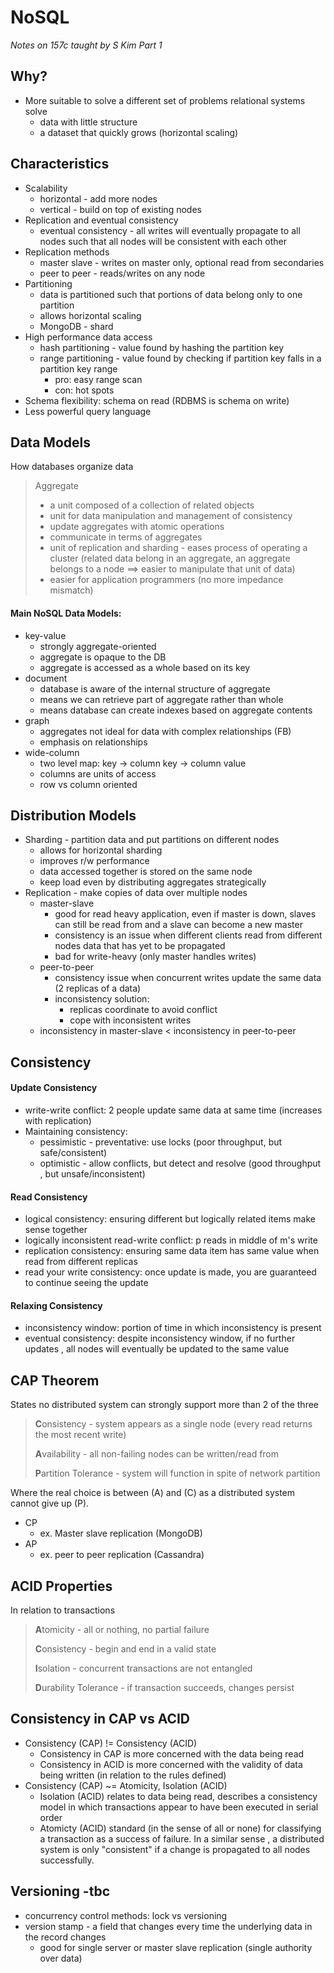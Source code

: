 # NoSQL 
*Notes on 157c taught by S Kim*
*Part 1*
## Why?
* More suitable to solve a different set of problems relational systems solve
    * data with little structure
    * a dataset that quickly grows (horizontal scaling)

## Characteristics
* Scalability
    * horizontal - add more nodes
    * vertical - build on top of existing nodes
* Replication and eventual consistency 
    * eventual consistency - all writes will eventually propagate to all
     nodes such that all nodes will be consistent with each other
* Replication methods
    * master slave - writes on master only, optional read from secondaries
    * peer to peer - reads/writes on any node
* Partitioning 
    * data is partitioned such that portions of data belong only to one
     partition
    * allows horizontal scaling
    * MongoDB - shard
* High performance data access 
    * hash partitioning - value found by hashing the partition key
    * range partitioning - value found by checking if partition key
     falls in a partition key range
        * pro: easy range scan
        * con: hot spots 
* Schema flexibility: schema on read (RDBMS is schema on write)
* Less powerful query language

## Data Models
How databases organize data

> Aggregate 
> - a unit composed of a collection of related objects
> - unit for data manipulation and management of consistency
> - update aggregates with atomic operations
> - communicate in terms of aggregates
> - unit of replication and sharding - eases process of operating a cluster
> (related data belong in an aggregate, an aggregate belongs to a node
> ==> easier to manipulate that unit of data)
> - easier for application programmers (no more impedance mismatch)

#### Main NoSQL Data Models:
* key-value 
    * strongly aggregate-oriented
    * aggregate is opaque to the DB
    * aggregate is accessed as a whole based on its key
* document 
    * database is aware of the internal structure of aggregate
    * means we can retrieve part of aggregate rather than whole
    * means database can create indexes based on aggregate contents
* graph
    * aggregates not ideal for data with complex relationships (FB)
    * emphasis on relationships
* wide-column
    * two level map: key -> column key -> column value
    * columns are units of access
    * row vs column oriented

## Distribution Models
* Sharding - partition data and put partitions on different nodes
    * allows for horizontal sharding
    * improves r/w performance
    * data accessed together is stored on the same node
    * keep load even by distributing aggregates strategically
* Replication - make copies of data over multiple nodes
    * master-slave 
        * good for read heavy application, even if master is down, slaves
         can still be read from and a slave can become a new master
        * consistency is an issue when different clients read from
          different nodes data that has yet to be propagated
        * bad for write-heavy (only master handles writes)
    * peer-to-peer
        * consistency issue when concurrent writes update the same data (2
         replicas of a data)
         * inconsistency solution: 
            * replicas coordinate to avoid conflict
            * cope with inconsistent writes
    * inconsistency in master-slave < inconsistency in peer-to-peer
       
## Consistency
#### Update Consistency
* write-write conflict: 2 people update same data at same time (increases
 with replication)
* Maintaining consistency: 
    * pessimistic - preventative: use locks (poor throughput, but safe/consistent)
    * optimistic - allow conflicts, but detect and resolve (good throughput
    , but unsafe/inconsistent)
#### Read Consistency
* logical consistency: ensuring different but logically related items make
 sense together
* logically inconsistent read-write conflict: p reads in middle of m's write
* replication consistency: ensuring same data item has same value when read
 from different replicas
* read your write consistency: once update is made, you are guaranteed to
 continue seeing the update
#### Relaxing Consistency
* inconsistency window: portion of time in which inconsistency is present
* eventual consistency: despite inconsistency window, if no further updates
, all nodes will eventually be updated to the same value

## CAP Theorem
States no distributed system can strongly support more than 2 of the three
> **C**onsistency - system appears as a single node (every read returns the
 most recent write)
>
> **A**vailability - all non-failing nodes can be written/read from
>
> **P**artition Tolerance - system will function in spite of network partition

Where the real choice is between (A) and (C) as a distributed system cannot
 give up (P). 

* CP
    * ex. Master slave replication (MongoDB)
* AP
    * ex. peer to peer replication (Cassandra)
    
## ACID Properties
In relation to transactions
> **A**tomicity - all or nothing, no partial failure
>
> **C**onsistency - begin and end in a valid state
>
> **I**solation - concurrent transactions are not entangled
>
> **D**urability Tolerance - if transaction succeeds, changes persist

## Consistency in CAP vs ACID

* Consistency (CAP) != Consistency (ACID)
    * Consistency in CAP is more concerned with the data being read 
    * Consistency in ACID is more concerned with the validity of data being
     written (in relation to the rules defined)
* Consistency (CAP) ~= Atomicity, Isolation (ACID)
    * Isolation (ACID) relates to data being read, describes a consistency
     model in which transactions appear to have been executed in serial order
    * Atomicty (ACID) standard (in the sense of all or none) for
     classifying a transaction as a success of failure. In a similar sense
     , a distributed system is only "consistent" if a change is propagated
      to all nodes successfully.
      
## Versioning -tbc
* concurrency control methods: lock vs versioning
* version stamp - a field that changes every time the underlying data in
 the record changes 
    * good for single server or master slave replication (single authority
     over data)